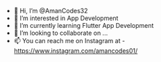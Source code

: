 - 👋 Hi, I’m @AmanCodes32
- 👀 I’m interested in App Development
- 🌱 I’m currently learning Flutter App Development
- 💞️ I’m looking to collaborate on ...
- 📫 You can reach me on Instagram at - https://www.instagram.com/amancodes01/

<!---
AmanCodes32/AmanCodes32 is a ✨ special ✨ repository because its `README.md` (this file) appears on your GitHub profile.
You can click the Preview link to take a look at your changes.
--->
